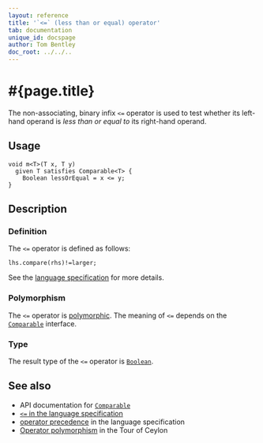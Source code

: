 ```yaml
---
layout: reference
title: '`<=` (less than or equal) operator'
tab: documentation
unique_id: docspage
author: Tom Bentley
doc_root: ../../..
---
```


# #{page.title}

The non-associating, binary infix `<=` operator is used to test whether its left-hand 
operand is *less than or equal to* its right-hand operand.

## Usage 

<!-- try: -->
    void m<T>(T x, T y) 
      given T satisfies Comparable<T> {
        Boolean lessOrEqual = x <= y;
    }

## Description

### Definition

The `<=` operator is defined as follows:

<!-- check:none -->
<!-- try: -->
    lhs.compare(rhs)!=larger;

See the [language specification](#{site.urls.spec_current}#equalitycomparison) for more details.

### Polymorphism

The `<=` operator is [polymorphic](#{page.doc_root}/reference/operator/operator-polymorphism). 
The meaning of `<=` depends on the 
[`Comparable`](#{site.urls.apidoc_current}/Comparable.type.html) interface.

### Type

The result type of the `<=` operator is [`Boolean`](#{site.urls.apidoc_current}/Boolean.type.html).

## See also

* API documentation for [`Comparable`](#{site.urls.apidoc_current}/Comparable.type.html)
* [`<=` in the language specification](#{site.urls.spec_current}#equalitycomparison)
* [operator precedence](#{site.urls.spec_current}#operatorprecedence) in the 
  language specification
* [Operator polymorphism](#{page.doc_root}/tour/language-module/#operator_polymorphism) 
  in the Tour of Ceylon

